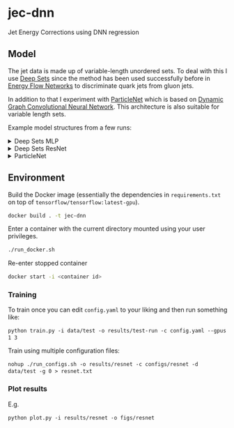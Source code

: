 # jec-dnn

Jet Energy Corrections using DNN regression

## Model

The jet data is made up of variable-length unordered sets. To deal with this I use [Deep Sets](http://arxiv.org/abs/1703.06114) since the method has been used successfully before in [Energy Flow Networks](http://arxiv.org/abs/1810.05165) to discriminate quark jets from gluon jets.

In addition to that I experiment with [ParticleNet](https://arxiv.org/abs/1902.08570) which is based on [Dynamic Graph Convolutional Neural Network](https://arxiv.org/abs/1801.07829). This architecture is also suitable for variable length sets.

Example model structures from a few runs:

<details>
  <summary>Deep Sets MLP</summary>
  <img title="a title" alt="Alt text" src="results/mlp/1/model.png">
</details>

<details>
  <summary>Deep Sets ResNet</summary>
  <img title="a title" alt="Alt text" src="results/resnet/1/model.png">
</details>

<details>
  <summary>ParticleNet</summary>
  <img title="a title" alt="Alt text" src="results/particlenet/1/model.png">
</details>

## Environment

Build the Docker image (essentially the dependencies in `requirements.txt` on top of `tensorflow/tensorflow:latest-gpu`).

```bash
docker build . -t jec-dnn
```

Enter a container with the current directory mounted using your user privileges.

```bash
./run_docker.sh
```

Re-enter stopped container

```bash
docker start -i <container id>
```

### Training

To train once you can edit `config.yaml` to your liking and then run something like:

```
python train.py -i data/test -o results/test-run -c config.yaml --gpus 1 3
```

Train using multiple configuration files:

```
nohup ./run_configs.sh -o results/resnet -c configs/resnet -d data/test -g 0 > resnet.txt
```

### Plot results

E.g.

```
python plot.py -i results/resnet -o figs/resnet
```
